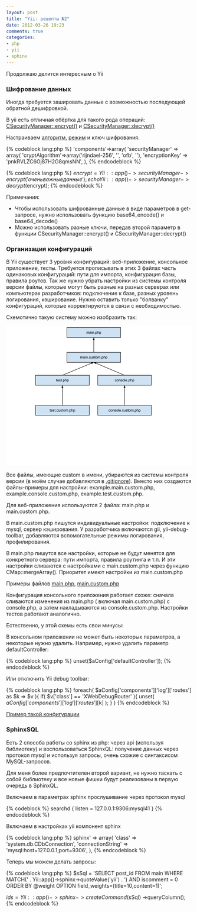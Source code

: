 ```yaml
---
layout: post
title: "Yii: рецепты №2"
date: 2012-03-26 19:23
comments: true
categories:
- php
- yii
- sphinx
---
```


Продолжаю делится интересным о Yii

### Шифрование данных

Иногда требуется зашировать данные с возможностью последующей обратной дешифровкой.

В yii есть отличная обёртка для такого рода операций: [CSecurityManager::encrypt()](http://www.yiiframework.com/doc/api/1.1/CSecurityManager#encrypt-detail) и [CSecurityManager::decrypt()](http://www.yiiframework.com/doc/api/1.1/CSecurityManager#decrypt-detail)

Настраиваем [алгоритм](http://ru.wikipedia.org/wiki/Advanced_Encryption_Standard), [режим](http://ru.wikipedia.org/wiki/%D0%A0%D0%B5%D0%B6%D0%B8%D0%BC_%D1%88%D0%B8%D1%84%D1%80%D0%BE%D0%B2%D0%B0%D0%BD%D0%B8%D1%8F) и ключ шифрования.

{% codeblock lang:php %}
'components'=>array(
  'securityManager' => array(
    'cryptAlgorithm'=>array('rijndael-256', '', 'ofb', ''),
    'encryptionKey' => 'pnkRVLZC6Oj87H2G8qmsNN',
  ),
{% endcodeblock %}

{% codeblock lang:php %}
$encrypt = Yii::app()->securityManager->encrypt('очень важные данные');
echo Yii::app()->securityManager->decrypt($encrypt);
{% endcodeblock %}

Примечания:

* Чтобы использовать шифрованные данные в виде параметров в get-запросе, нужно использовать функцию base64_encode() и base64_decode()
* Можно использовать разные ключи, передав второй параметр в функции CSecurityManager::encrypt() и CSecurityManager::decrypt()


### Организация конфигураций

В Yii существует 3 уровня конфигураций: веб-приложение, консольное приложение, тесты. Требуется прописывать в этих 3 файлах часть одинаковых конфигураций: пути для импорта, конфигурация базы, правила роутов. Так же нужно убрать настройки из системы контроля версии файлы, которые могут быть разные на разных серверах или компьютерах разработчиков: подключение к базе, разных уровень логирования, кэширование. Нужно оставить только "болванку" конфигураций, которые корректируются в связи с необходимостью.

Схемотично такую систему можно изобразить так:

![yii-config](/images/yii-cookbook-2/yii-config.png)

Все файлы, имеющие custom в имени, убираются из системы контроля версии (в моём случае добавляются в [.gitignore](https://github.com/stamm/yii.blog/blob/master/.gitignore)). Вместо них создаются файлы-примеры для настройки: example.main.custom.php, example.console.custom.php, example.test.custom.php.

Для веб-приложения используются 2 файла: main.php и main.custom.php.

В main.custom.php пишутся индивидуальные настройки: подключение к mysql, сервер кэширования. У разработчика включаются gii, yii-debug-toolbar, добавляются вспомогательные режимы логирования, профилирования.

В main.php пишутся все настройки, которые не будут менятся для конкретного сервера: пути импорта, правила роутинга и т.п. И эти настройки сливаются с настройками с main.custom.php через функцию CMap::mergeArray(). Приоритет имеют настройки из main.custom.php

Примеры файлов [main.php](https://github.com/stamm/yii.blog/blob/master/src/protected/config/main.php), [main.custom.php](https://github.com/Stamm/yii.blog/blob/master/src/protected/config/example.main.custom.php)

Конфигурация консольного приложения работает схоже: сначала сливаются изменения из main.php ( включая main.custom.php) c console.php, а затем накладываются из console.custom.php. Настройки тестов работают аналогично.

Естественно, у этой схемы есть свои минусы:

В консольном приложении не может быть некоторых параметров, а некоторые нужно удалить. Например, нужно удалить параметр defaultController:

{% codeblock lang:php %}
unset($aConfig['defaultController']);
{% endcodeblock %}

Или отключить Yii debug toolbar:

{% codeblock lang:php %}
foreach( $aConfig['components']['log']['routes'] as $k => $v ){
  if( $v['class'] == 'XWebDebugRouter' ){
    unset( $aConfig['components']['log']['routes'][$k] );
  }
}
{% endcodeblock %}

[Пример такой конфигурации](https://github.com/Stamm/yii.blog/tree/master/src/protected/config)


### SphinxSQL

Есть 2 способа работы со sphinx из php: через api (используя библиотеку) и воспользоваться SphinxQL: получение данных через протокол mysql и используя запросы, очень схожие с синтаксисом MySQL-запросов.

Для меня более предпочтителен второй вариант, не нужно таскать с собой библиотеку и все новые фишки будут реализованы в первую очередь в SphinxQL.

Включаем в параметрах sphinx прослушивание через протокол mysql

{% codeblock %}
searchd {
listen = 127.0.0.1:9306:mysql41
}
{% endcodeblock %}

Включаем в настройках yii компонент sphinx

{% codeblock lang:php %}
sphinx' => array(
    'class' => 'system.db.CDbConnection',
    'connectionString' => 'mysql:host=127.0.0.1;port=9306',
),
{% endcodeblock %}

Теперь мы можем делать запросы:

{% codeblock lang:php %}
$sSql = 'SELECT post_id
    FROM main
    WHERE
        MATCH(' . Yii::app()->sphinx->quoteValue('yii') . ')
        AND iscomment = 0
    ORDER BY @weight
OPTION field_weights=(title=10,content=1)';

$ids = Yii::app()->sphinx
  ->createCommand($sSql)
  ->queryColumn();
{% endcodeblock %}